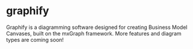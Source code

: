 # graphify

Graphify is a diagramming software designed for creating Business Model Canvases, built on the mxGraph framework. More features and diagram types are coming soon!
